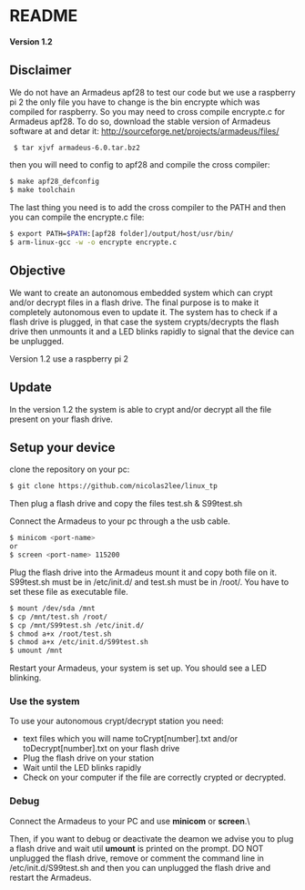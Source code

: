 # README

#### Version 1.2

## Disclaimer
We do not have an Armadeus apf28 to test our code but we use a raspberry pi 2 the only file you have to change is the bin encrypte which was compiled for raspberry.
So you may need to cross compile encrypte.c for Armadeus apf28. To do so, download the stable version of Armadeus software at and detar it:
http://sourceforge.net/projects/armadeus/files/
```sh
 $ tar xjvf armadeus-6.0.tar.bz2
```
then you will need to config to apf28 and compile the cross compiler:
```sh
$ make apf28_defconfig
$ make toolchain
```
The last thing you need is to add the cross compiler to the PATH and then you can compile the encrypte.c file:
```sh
$ export PATH=$PATH:[apf28 folder]/output/host/usr/bin/
$ arm-linux-gcc -w -o encrypte encrypte.c
```

## Objective
We want to create an autonomous embedded system which can crypt and/or decrypt files in a flash drive. The final purpose is to make it completely autonomous even to update it.
The system has to check if a flash drive is plugged, in that case the system crypts/decrypts the flash drive then unmounts it and a LED blinks rapidly to signal that the device can be unplugged.

Version 1.2 use a raspberry pi 2

## Update
In the version 1.2 the system is able to crypt and/or decrypt all the file present on your flash drive.

## Setup your device

clone the repository on your pc:
```sh
$ git clone https://github.com/nicolas2lee/linux_tp 
```
Then plug a flash drive and copy the files test.sh & S99test.sh

Connect the Armadeus to your pc through a the usb cable. 
```sh
$ minicom <port-name>
or 
$ screen <port-name> 115200
```
Plug the flash drive into the Armadeus mount it and copy both file on it. S99test.sh must be in /etc/init.d/ and test.sh must be in /root/. You have to set these file as executable file.

```sh
$ mount /dev/sda /mnt
$ cp /mnt/test.sh /root/
$ cp /mnt/S99test.sh /etc/init.d/
$ chmod a+x /root/test.sh
$ chmod a+x /etc/init.d/S99test.sh
$ umount /mnt 
```
Restart your Armadeus, your system is set up. You should see a LED blinking. 

### Use the system
To use your autonomous crypt/decrypt station you need:
* text files which you will name toCrypt[number].txt and/or toDecrypt[number].txt on your flash drive
* Plug the flash drive on your station
* Wait until the LED blinks rapidly
* Check on your computer if the file are correctly crypted or decrypted.

### Debug
Connect the Armadeus to your PC and use **minicom** or **screen**.\

Then, if you want to debug or deactivate the deamon we advise you to plug a flash drive and wait util **umount** is printed on the prompt. DO NOT unplugged the flash drive, remove or comment the command line in /etc/init.d/S99test.sh and then you can unplugged the flash drive and restart the Armadeus.